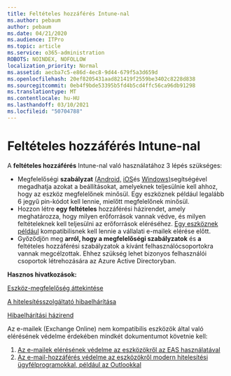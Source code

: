 ```yaml
---
title: Feltételes hozzáférés Intune-nal
ms.author: pebaum
author: pebaum
ms.date: 04/21/2020
ms.audience: ITPro
ms.topic: article
ms.service: o365-administration
ROBOTS: NOINDEX, NOFOLLOW
localization_priority: Normal
ms.assetid: aecba7c5-e86d-4ec8-9d44-679f5a3d659d
ms.openlocfilehash: 20ef8205431aad821419f2559be3402c8228d838
ms.sourcegitcommit: 0eb4f9bde53395b5fd4b5cd4ffc56ca96db91298
ms.translationtype: MT
ms.contentlocale: hu-HU
ms.lasthandoff: 03/10/2021
ms.locfileid: "50704788"
---
```

# <a name="conditional-access-with-intune"></a>Feltételes hozzáférés Intune-nal

A  **feltételes hozzáférés**  Intune-nal való használatához 3 lépés szükséges:

- Megfelelőségi  **szabályzat** [(Android,](https://docs.microsoft.com/intune/compliance-policy-create-android)  [iOS](https://docs.microsoft.com/intune/compliance-policy-create-ios)és  [Windows)](https://docs.microsoft.com//intune/compliance-policy-create-windows)segítségével megadhatja azokat a beállításokat, amelyeknek teljesülnie kell ahhoz, hogy az eszköz megfelelőnek minősül. Egy eszköznek például legalább 6 jegyű pin-kódot kell lennie, mielőtt megfelelőnek minősül.
- Hozzon létre **egy feltételes**  hozzáférési házirendet, amely meghatározza, hogy milyen erőforrások vannak védve, és milyen feltételeknek kell teljesülni az erőforrások eléréséhez.  [Egy eszköznek például](https://docs.microsoft.com/intune/tutorial-protect-email-on-unmanaged-devices#create-conditional-access-policies)  kompatibilisnek kell lennie a vállalati e-mailek elérése előtt.
- Győződjön meg **arról, hogy a megfelelőségi szabályzatok**  és  **a**  feltételes hozzáférési szabályzatok a kívánt felhasználócsoportokra vannak megcélzottak. Ehhez szükség lehet bizonyos felhasználói csoportok létrehozására az Azure Active Directoryban.

**Hasznos hivatkozások:**

[Eszköz-megfelelőség áttekintése](https://docs.microsoft.com/intune/device-compliance-get-started)

[A hitelesítésszolgáltató hibaelhárítása](https://docs.microsoft.com/intune/troubleshoot-conditional-access)

[Hibaelhárítási házirend](https://docs.microsoft.com/troubleshoot/mem/intune/troubleshoot-policies-in-microsoft-intune)

Az e-mailek (Exchange Online) nem kompatibilis eszközök által való elérésének védelme érdekében mindkét dokumentumot követnie kell:

1. [Az e-mailek elérésének védelme az eszközökről az EAS használatával](https://docs.microsoft.com/intune/tutorial-protect-email-on-unmanaged-devices)
2. [Az e-mail-hozzáférés védelme az eszközökről modern hitelesítési ügyfélprogramokkal, például az Outlookkal](https://docs.microsoft.com/intune/tutorial-protect-email-on-enrolled-devices)
